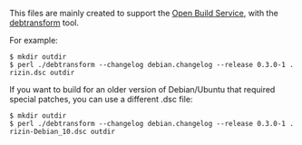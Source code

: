 This files are mainly created to support the [Open Build
Service](https://build.opensuse.org/package/show/home:RizinOrg/rizin), with the
[debtransform](https://raw.githubusercontent.com/openSUSE/obs-build/master/debtransform)
tool.

For example:
```
$ mkdir outdir
$ perl ./debtransform --changelog debian.changelog --release 0.3.0-1 . rizin.dsc outdir
```

If you want to build for an older version of Debian/Ubuntu that required special
patches, you can use a different .dsc file:
```
$ mkdir outdir
$ perl ./debtransform --changelog debian.changelog --release 0.3.0-1 . rizin-Debian_10.dsc outdir
```
